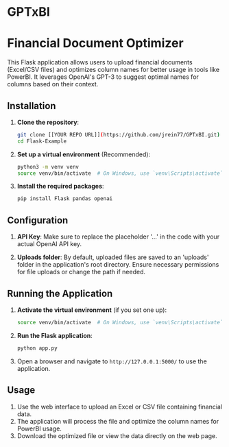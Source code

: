 # GPTxBI
# Financial Document Optimizer

This Flask application allows users to upload financial documents (Excel/CSV files) and optimizes column names for better usage in tools like PowerBI. It leverages OpenAI's GPT-3 to suggest optimal names for columns based on their context.

## Installation

1. **Clone the repository**:
    ```bash
    git clone [[YOUR REPO URL]](https://github.com/jrein77/GPTxBI.git)
    cd Flask-Example
    ```

2. **Set up a virtual environment** (Recommended):
    ```bash
    python3 -m venv venv
    source venv/bin/activate  # On Windows, use `venv\Scripts\activate`
    ```

3. **Install the required packages**:
    ```bash
    pip install Flask pandas openai
    ```

## Configuration

1. **API Key**: Make sure to replace the placeholder '...' in the code with your actual OpenAI API key.

2. **Uploads folder**: By default, uploaded files are saved to an 'uploads' folder in the application's root directory. Ensure necessary permissions for file uploads or change the path if needed.

## Running the Application

1. **Activate the virtual environment** (if you set one up):
    ```bash
    source venv/bin/activate  # On Windows, use `venv\Scripts\activate`
    ```

2. **Run the Flask application**:
    ```bash
    python app.py
    ```

3. Open a browser and navigate to `http://127.0.0.1:5000/` to use the application.

## Usage

1. Use the web interface to upload an Excel or CSV file containing financial data.
2. The application will process the file and optimize the column names for PowerBI usage.
3. Download the optimized file or view the data directly on the web page.
